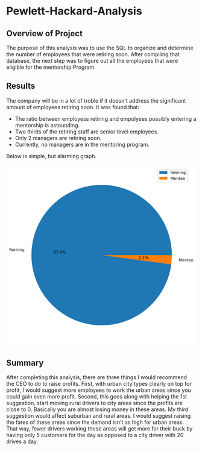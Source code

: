 # Pewlett-Hackard-Analysis

## Overview of Project

The purpose of this analysis was to use the SQL to organize and determine the number of employees that were retiring soon. 
After compiling that database, the next step was to figure out all the employees that were eligible for the mentorship Program.    

## Results

The company will be in a lot of troble if it doesn't address the significant amount of employees retiring soon. It was found that:
- The ratio between employess retiring and empolyees possibly entering a mentorship is astounding.
- Two thirds of the retiring staff are senior level employees.
- Only 2 managers are retiring soon. 
- Currently, no managers are in the mentoring program.

Below is simple, but alarming graph. 

![This is an image](Data/EmployeeDiff.png)

## Summary
       
After completing this analysis, there are three things I would recommend the CEO to do to raise profits. First, with urban city types clearly on top for profit,
I would suggest more employees to work the urban areas since you could gain even more profit. Second, this goes along with helping the 1st suggestion,
start moving rural drivers to city areas since the profits are close to 0. Basically you are almost losing money in these areas. My third suggestion would affect suburban and rural areas. I would suggest raising the fares of these areas since the demand isn't as high for urban areas. That way, fewer drivers working these areas will get more for their buck by having only 5 customers for the day as opposed to a city driver with 20 drives a day.
